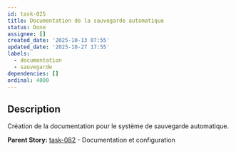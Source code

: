 ```yaml
---
id: task-025
title: Documentation de la sauvegarde automatique
status: Done
assignee: []
created_date: '2025-10-13 07:55'
updated_date: '2025-10-27 17:55'
labels:
  - documentation
  - sauvegarde
dependencies: []
ordinal: 4000
---
```


## Description

<!-- SECTION:DESCRIPTION:BEGIN -->
Création de la documentation pour le système de sauvegarde automatique.

**Parent Story:** [task-082](task-082) - Documentation et configuration
<!-- SECTION:DESCRIPTION:END -->
